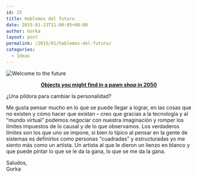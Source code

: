 ```yaml
---
id: 25
title: Hablemos del futuro
date: 2015-01-23T11:00:05+00:00
author: Gorka
layout: post
permalink: /2015/01/hablemos-del-futuro/
categories:
  - Ideas
---
```

<p>
  <img
    src="/public/img/2015/01/Welcome-to-the-future-300x218.jpg"
    alt="Welcome to the future"
    srcset="/public/img/2015/01/Welcome-to-the-future-300x218.jpg 300w, /public/img/2015/01/Welcome-to-the-future-1024x744.jpg 1024w, /public/img/2015/01/Welcome-to-the-future.jpg 1480w"
    sizes="100vw" />
</p>

<p style="text-align: center;">
  <b><a title="Objects from the future" href="http://ideas.ted.com/2015/01/21/16-objects-you-might-find-in-a-pawn-shop-in-2050/" target="_blank">Objects you might find in a pawn shop in 2050</a></b>
</p>

<p>
  ¿Una píldora para cambiar la personalidad?
</p>

<p>
  Me gusta pensar mucho en lo que se puede llegar a lograr, en las cosas que no existen y cómo hacer que existan &#8211; creo que gracias a la tecnología y al &#8220;mundo virtual&#8221; podemos negociar con nuestra imaginación y romper los límites impuestos de lo causal y de lo que observamos. Los verdaderos límites son los que uno se impone, si bien lo típico al pensar en la gente de sistemas es definirlos como personas &#8220;cuadradas&#8221; y estructuradas yo me siento más como un artista. Un artista al que le dieron un lienzo en blanco y que puede pintar lo que se le da la gana, lo que se me da la gana.
</p>

<p>
  Saludos,<br /> Gorka
</p>
